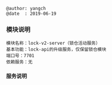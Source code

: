 ```
@author: yangch
@date  : 2019-06-19
```

### 模块说明 ###
```
模块名称：lock-v2-server（锁仓活动服务）
基本功能：lock-api的升级服务，仅保留锁仓模块
端口号：7701
依赖服务：无

```

#### 服务说明 ####

